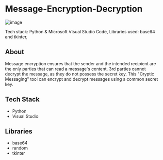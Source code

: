 # Message-Encryption-Decryption
![image](https://user-images.githubusercontent.com/98599230/154797485-62fa50e9-a0ad-485b-9ce6-4b4c8b5b21f6.png)


Tech stack: Python & Microsoft Visual Studio Code,
Libraries used: base64 and tkinter,
## About
Message encryption ensures that the sender and the intended recipient are the only parties that can read a message's content. 3rd parties cannot decrypt the message, as they do not possess the secret key.
This "Cryptic Messaging" tool can encrypt and decrypt messages using a common secret key.
## Tech Stack
* Python
* Visual Studio
## Libraries
* base64
* random
* tkinter
